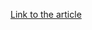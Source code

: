 [Link to the article](https://www.trendmicro.com/en_us/research/23/a/new-mimic-ransomware-abuses-everything-apis-for-its-encryption-p.html)
